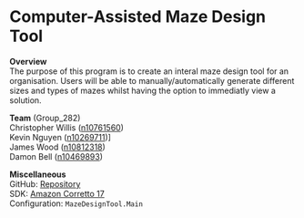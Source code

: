 # Computer-Assisted Maze Design Tool

**Overview**\
The purpose of this program is to create an interal maze design tool for an organisation. Users will be able to manually/automatically generate different sizes and types of mazes whilst having the option to immediatly view a solution.

**Team** (Group_282)\
Christopher Willis ([n10761560](mailto:n10761560@qut.edu.au))\
Kevin Nguyen ([n10269711](mailto:n10761560@qut.edu.au))]\
James Wood ([n10812318](mailto:n10761560@qut.edu.au))\
Damon Bell ([n10469893](mailto:n10761560@qut.edu.au))

**Miscellaneous**\
GitHub: [Repository](https://github.com/cpwillis/CAB302_P)\
SDK: [Amazon Corretto 17](https://docs.aws.amazon.com/corretto/latest/corretto-17-ug/what-is-corretto-17.html)\
Configuration: `MazeDesignTool.Main`
